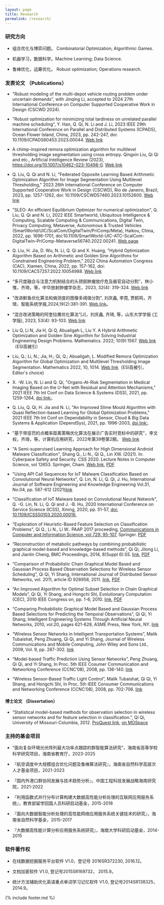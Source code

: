 ```yaml
---
layout: page
title: Research
permalink: /research/
---
```


### 研究方向

- 组合优化与博弈问题。 Combinatorial Optimization; Algorithmic Games.

- 机器学习，数据科学。Machine Learning; Data Science.

- 鲁棒优化，运筹优化。 Robust optimization; Operations research.



### 发表论文 （Publications）

* "Robust modeling of the multi-depot vehicle routing problem under uncertain demands", with Jinqing Li, accepted to 2024 27th International Conference on Computer Supported Cooperative Work in Design (CSCWD 2024).

* "Robust optimization for minimizing total tardiness on unrelated parallel machine scheduling", Y. Han, Q. Qi, N. Li and J. Li,  2023 IEEE 29th International Conference on Parallel and Distributed Systems (ICPADS), Ocean Flower Island, China, 2023, pp. 242-247, doi: 10.1109/ICPADS60453.2023.00044. [Web link](https://ieeexplore.ieee.org/document/10476145)


* A chimp-inspired remora optimization algorithm for multilevel thresholding image segmentation using cross entropy. Qingxin Liu, Qi Qi and etc., Artificial Intelligence Review (2023), https://doi.org/10.1007/s10462-023-10498-0. [Web link](https://link.springer.com/article/10.1007/s10462-023-10498-0)

* Q. Liu, Q. Qi and N. Li, "Federated Opposite Learning Based Arithmetic Optimization Algorithm for Image Segmentation Using Multilevel Thresholding," 2023 26th International Conference on Computer Supported Cooperative Work in Design (CSCWD), Rio de Janeiro, Brazil, 2023, pp. 1257-1262, doi: 10.1109/CSCWD57460.2023.10152600. [Web link](https://ieeexplore.ieee.org/document/10152600)


- "SLEO: An efficient Equilibrium Optimizer for numerical optimization", Q. Liu, Q. Qi and N. Li, 2022 IEEE Smartworld, Ubiquitous Intelligence & Computing, Scalable Computing & Communications, Digital Twin, Privacy Computing, Metaverse, Autonomous & Trusted Vehicles (SmartWorld/UIC/ScalCom/DigitalTwin/PriComp/Meta), Haikou, China, 2022, pp. 1696-1701, doi:10.1109/SmartWorld-UIC-ATC-ScalCom-DigitalTwin-PriComp-Metaverse56740.2022.00241. [Web page](https://ieeexplore.ieee.org/document/10189595)


* Q. Liu, H. Jia, D. Wu, N. Li, Q. Qi and X. Huang, "Hybrid Optimization Algorithm Based on Arithmetic and Golden Sine Algorithms for Constrained Engineering Problem," 2022 China Automation Congress (CAC), Xiamen, China, 2022, pp. 157-162, doi: 10.1109/CAC57257.2022.10054988. [Web link](https://ieeexplore.ieee.org/document/10054988)

* “多尺度融合与注意力机制结合的头颈部肿瘤放疗危及器官自动分割”，林小惟，齐琦，等，中华放射肿瘤学杂志，2023, 32(4): 319-324. [Web link](http://journal12.magtechjournal.com/Jweb_fszlx/CN/10.3760/cma.j.cn113030-20220128-00047)

* "改进䲟鱼优化算法和熵测度的图像多阈值分割", 刘庆鑫, 李霓, 贾鹤鸣，齐琦，智能系统学报,2024,19(2):381-391. [Web link](https://tis.hrbeu.edu.cn/oa/darticle.aspx?type=view&id=202205018)。

* “混合改进策略的阿奎拉鹰优化算法”[J]，刘庆鑫, 齐琦, 等，山东大学学报 (工学版), 2023, 53(4): 93-103. [Web link](http://gxbwk.njournal.sdu.edu.cn/CN/10.6040/j.issn.1672-3961.0.2022.128)

* Liu Q, Li N, Jia H, Qi Q, Abualigah L, Liu Y. A Hybrid Arithmetic Optimization and Golden Sine Algorithm for Solving Industrial Engineering Design Problems. Mathematics. 2022; 10(9):1567. [Web link](https://doi.org/10.3390/math10091567) （ESI高被引）

* Liu, Q.; Li, N.; Jia, H.; Qi, Q.; Abualigah, L. Modified Remora Optimization Algorithm for Global Optimization and Multilevel Thresholding Image Segmentation. Mathematics 2022, 10, 1014. [Web link](https://doi.org/10.3390/math10071014)（ESI高被引，Editor's choice)


* X. -W. Lin, N. Li and Q. Qi, "Organs-At-Risk Segmentation in Medical Imaging Based on the U-Net with Residual and Attention Mechanisms," 2021 IEEE 7th Int Conf on Data Science & Systems (DSS), 2021, pp. 1259-1264, [doi link:](https://doi.org/10.1109/HPCC-DSS-SmartCity-DependSys53884.2021.00192).


* Q. Liu, Q. Qi, H. Jia and N. Li, "An Improved Slime Mould Algorithm with Quasi Reflection-based Learning for Global Optimization Problems," 2021 IEEE 7th Int Conf on Dependability in Sensor, Cloud & Big Data Systems & Application (DependSys), 2021, pp. 1996-2003, [doi link:](https://doi.org/10.1109/HPCC-DSS-SmartCity-DependSys53884.2021.00298).


* "基于带惩罚的点概率距离策略优化算法在展示广告实时竞标中的研究"，李文权，齐琦，等，计算机应用研究，2022年第39卷第2期。 [Web link](https://www.arocmag.com/abs/2021.07.0264)


* "A Semi-supervised Learning Approach for High Dimensional Android Malware Classification", Shang Q., Li N., Qi Q., Lin XW. (2021). In: Cyberpace Safety and Security. CSS 2020. Lecture Notes in Computer Science, vol 12653. Springer, Cham. [Web link](https://link.springer.com/chapter/10.1007/978-3-030-73671-2_3), [PDF](semi-supervised-Learning-High-Dimensional-Classification-2021.pdf)


- "Using API Call Sequences for IoT Malware Classification Based on Convolutional Neural Networks", Q. Lin, N. Li, Q. Qi, J. Hu, International Journal of Software Engineering and Knowledge Engineering Vol.31, No.04, pp. 587-612 (2021)[link](https://www.worldscientific.com/doi/10.1142/S021819402140009X)

- "Classification of IoT Malware based on Convolutional Neural Network", Q. -G. Lin, N. Li, Q. Qi and J. -B. Hu,  2020 International Conference on Service Science (ICSS), Xining, 2020, pp. 51-57, [doi: 10.1109/ICSS50103.2020.00016.](https://doi.org/10.1109/ICSS50103.2020.00016)

-  "Exploration of Heuristic-Based Feature Selection on Classification Problems", Qi Q., Li N., Li W.. PAAP 2017 proceeding, [Communications in Computer and Information Science, vol 729: 95-107](https://link.springer.com/chapter/10.1007/978-981-10-6442-5_9), Springer. [PDF](heuristic-feature-selection-2017.pdf)

-   “Reconstruction of metabolic pathways by combining probabilistic graphical
    model-based and knowledge-based methods”, Qi Qi, Jilong Li, and Jianlin
    Cheng, BMC Proceedings, 2014, 8(Suppl 6):S5.
    [link](http://www.biomedcentral.com/1753-6561/8/S6/S5), [PDF](PGM-based-pathways-reconstruction-2014.pdf)

-   “Comparison of Probabilistic Chain Graphical Model Based and Gaussian
    Process Based Observation Selections for Wireless Sensor Scheduling”, Qi Qi,
    Yi Shang, International Journal of Distributed Sensor Networks, vol. 2011,
    article ID 928958, 2011.
    [link](http://www.hindawi.com/journals/ijdsn/2011/928958/), [PDF](PGM-based-observation-selection_2011.pdf)

-   “An Improved Algorithm for Optimal Subset Selection in Chain Graphical
    Models”, Qi Qi, Yi Shang, and Hongchi Shi, Evolutionary Computation (CEC),
    2010 IEEE Congress on, pp. 1-6, 2010.
    [link](http://ieeexplore.ieee.org/xpl/articleDetails.jsp?arnumber=5586022), [PDF](An_improved_algorithm_for_optimal_subset_selection_in_chain_graphical_models_2010.pdf)

-   “Comparing Probabilistic Graphical Model Based and Gaussian Process Based
    Selections for Predicting the Temporal Observations”, Qi Qi, Yi Shang,
    Intelligent Engineering Systems Through Artificial Neural Networks, 2010,
    vol.20, pages 621-628, ASME Press, New York, NY.
    [link](http://ebooks.asmedigitalcollection.asme.org/content.aspx?bookid=316&sectionid=38783068)

-   “Wireless Sensor Networks in Intelligent Transportation Systems”, Malik
    Tubaishat, Peng Zhuang, Qi Qi, and Yi Shang, Journal of Wireless
    Communications and Mobile Computing, John Wiley and Sons Ltd., 2009, Vol. 9,
    pp. 287-302.
    [link](http://onlinelibrary.wiley.com/doi/10.1002/wcm.616/abstract)

-   “Model-based Traffic Prediction Using Sensor Networks”, Peng Zhuang, Qi Qi,
    and Yi Shang, In Proc. 5th IEEE Cosumer Communication and Networking
    Conference (CCNC’08), 2008, pp. 136-140.
    [link](http://ieeexplore.ieee.org/xpl/articleDetails.jsp?arnumber=4446336)

-   “Wireless Sensor-Based Traffic Light Control”, Malik Tubaishat, Qi Qi, Yi
    Shang, and Hongchi Shi, In Proc. 5th IEEE Consumer Communications and
    Networking Conference (CCNC’08), 2008, pp. 702-706.
    [link](http://ieeexplore.ieee.org/xpl/articleDetails.jsp?arnumber=4446459)

#### 博士论文 （Dissertation）

-   “Statistical model-based methods for observation selection in wireless
    sensor networks and for feature selection in classification.”, Qi Qi,
    University of Missouri-Columbia, 2012. [ProQuest
    link](http://gradworks.umi.com/35/30/3530891.html), [on
    MOSpace](https://mospace.umsystem.edu/xmlui/handle/10355/15111)


### 主持的基金项目

* “面向复杂环境光伏阵列最大功率点跟踪的群智能算法研究”，海南省高等学校科学研究项目，海南省教育厅，2023-2025

- 『航空调度中大规模组合优化问题及鲁棒算法研究』，海南省自然科学高层次人才基金项目，2021-2023

- 『国内外港口群协同发展与技术趋势分析』，中国工程科技发展战略海南研究院，2021-2022

-  『利用函数式并行分布计算构建大数据高性能分析处理的互联网应用服务系统』，教育部留学回国人员科研启动基金，2015-2018

-  『面向大数据智能分析处理的高性能网络应用服务系统关键技术的研究』，海南省自然科学基金，2015-2017

-  『大数据高性能计算分析应用服务系统研究』，海南大学科研启动基金，2014-2015


### 软件著作权

-   在线数据挖掘服务平台软件 V1.0，登记号 2016SR372230, 2016.12。

-   文档加密软件 V1.0, 登记号2015SR169732， 2015.9。

-   统计方法辅助优化英语重点单词学习记忆软件 V1.0, 登记号2014SR138325，2014.9。

<!--
### 专业技术资格

-   副研究员，计算机科学专业，2014.12

-   注册信息安全工程师(CISE)，2017.1
-->

{% include footer.md %}
